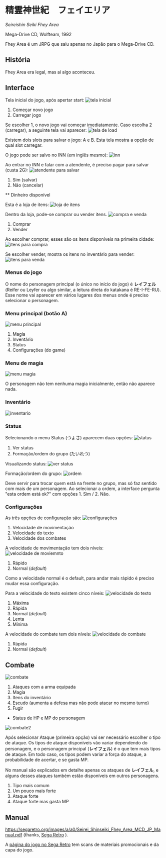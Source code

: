 # 精霊神世紀　フェイエリア

_Seireishin Seiki Fhey Area_

Mega-Drive CD, Wolfteam, 1992

Fhey Area é um JRPG que saiu apenas no Japão para o Mega-Drive CD.

## História

Fhey Area era legal, mas aí algo aconteceu.

## Interface

Tela inicial do jogo, após apertar start:
![tela inicial](tela01.jpg)

1. Começar novo jogo
2. Carregar jogo

Se escolher 1, o novo jogo vai começar imediatamente. Caso escolha 2 (carregar), a seguinte tela vai aparecer:
![tela de load](tela02.jpg)

Existem dois slots para salvar o jogo: A e B. Esta tela mostra a opção de qual slot carregar.

O jogo pode ser salvo no INN (em inglês mesmo):
![inn](tela03.jpg)

Ao entrar no INN e falar com a atendente, é preciso pagar para salvar (custa 2G):
![atendente para salvar](tela04.jpg)

1. Sim (salvar)
2. Não (cancelar)

** Dinheiro disponível

Esta é a loja de itens:
![loja de itens](tela05.jpg)

Dentro da loja, pode-se comprar ou vender itens.
![compra e venda](tela06.jpg)

1. Comprar
2. Vender

Ao escolher comprar, esses são os itens disponíveis na primeira cidade:
![itens para compra](tela07.jpg)

Se escolher vender, mostra os itens no inventário para vender:
![itens para venda](tela08.jpg)

### Menus do jogo

O nome do personagem principal (o único no início do jogo) é **レイフェル** (Reifer ou Leyfer ou algo similar, a leitura direta do katakana é RE-I-FE-RU). Esse nome vai aparecer em vários lugares dos menus onde é preciso selecionar o personagem.

### Menu principal (botão A)
![menu principal](tela09.jpg)

1. Magia
2. Inventário
3. Status
4. Configurações (do game)

### Menu de magia
![menu magia](tela10.jpg)

O personagem não tem nenhuma magia inicialmente, então não aparece nada.

### Inventário
![inventario](tela11.jpg)

### Status

Selecionando o menu Status (つよさ) aparecem duas opções:
![status](tela12.jpg)

1. Ver status
2. Formação/ordem do grupo (たいれつ)

Visualizando status:
![ver status](tela13.jpg)

Formação/ordem do grupo:
![ordem](tela14.jpg)

Deve servir para trocar quem está na frente no grupo, mas só faz sentido com mais de um personagem. Ao selecionar a ordem, a interface pergunta "esta ordem está ok?" com opções 1. Sim / 2. Não.

### Configurações

As três opções de configuração são:
![configurações](telaconfmain.jpg)

1. Velocidade de movimentação
2. Velocidade do texto
3. Velocidade dos combates

A velocidade de movimentação tem dois níveis:
![velocidade de moviemnto](telaconfaruku.jpg)

1. Rápido
2. Normal (*default*)

Como a velocidade normal é o default, para andar mais rápido é preciso mudar essa configuração.

Para a velocidade do texto existem cinco níveis:
![velocidade do texto](telaconfmesseji.jpg)

1. Máxima
2. Rápida
3. Normal (*default*)
4. Lenta
5. Mínima

A velocidade do combate tem dois níveis:
![velocidade do combate](telaconfsentou.jpg)

1. Rápida
2. Normal (*default*)

## Combate

![combate](telacombate1.jpg)

1. Ataques com a arma equipada
2. Magia
3. Itens do inventário
4. Escudo (aumenta a defesa mas não pode atacar no mesmo turno)
5. Fugir
* Status de HP e MP do personagem

![combate2](telacombate2.jpg)

Após selecionar Ataque (primeira opção) vai ser necessário escolher o tipo de ataque.
Os tipos de ataque disponíveis vão variar dependendo do personagem, e o personagem
principal (**レイフェル**) é o que tem mais tipos de ataque. Em todo caso, os tipos
podem variar a força do ataque, a probabilidade de acertar, e se gasta MP.

No manual são explicados em detalhe apenas os ataques de **レイフェル**, e alguns
desses ataques também estão disponíveis em outros personagens. 

1. Tipo mais comum
2. Um pouco mais forte
3. Ataque forte
4. Ataque forte mas gasta MP

## Manual

https://segaretro.org/images/a/a0/Seirei_Shinseiki_Fhey_Area_MCD_JP_Manual.pdf (thanks, [Sega Retro](http://segaretro.org) ).

A [página do jogo no Sega Retro](https://segaretro.org/Seirei_Shinseiki_Fhey_Area) tem scans de
materiais promocionais e da capa do jogo.
